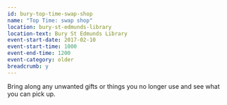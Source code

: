 ```yaml
---
id: bury-top-time-swap-shop
name: "Top Time: swap shop"
location: bury-st-edmunds-library
location-text: Bury St Edmunds Library
event-start-date: 2017-02-10
event-start-time: 1000
event-end-time: 1200
event-category: older
breadcrumb: y
---
```


Bring along any unwanted gifts or things you no longer use and see what you can pick up.
